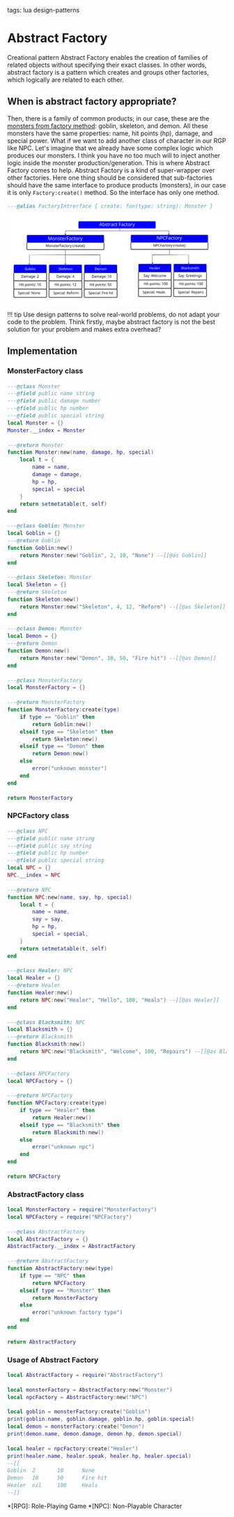 <!-- Description: Implementation of the Abstract Factory design pattern in Lua. Creational pattern Abstract Factory enables the creation of families of related objects without specifying their exact classes. In other words, abstract factory can produce other factories. -->

tags: lua design-patterns

# Abstract Factory

Creational pattern Abstract Factory enables the creation of families of related objects without
specifying their exact classes. In other words, abstract factory is a pattern which creates and 
groups other factories, which logically are related to each other.

## When is abstract factory appropriate?

Then, there is a family of common products; in our case, these are the [monsters from factory method](/post/design-pattern-factory-method.html): goblin, skeleton, and demon. All these monsters have the same 
properties: name, hit points (hp), damage, and special power. What if we want to add another class of
character in our RGP like NPC. Let's imagine that we already have some complex logic which produces our
monsters. I think you have no too much will to inject another logic inside the monster production/generation.
This is where Abstract Factory comes to help. Abstract Factory is a kind of super-wrapper over other factories.
Here one thing should be considered that sub-factories should have the same interface to produce products (monsters),
in our case it is only `Factory:create()` method. So the interface has only one method.

```lua
---@alias FactoryIntrerface { create: fun(type: string): Monster }
```

![Abstract Factory Scheme](/assets/img/dp-abstract-factory.svg)

!!! tip
	Use design patterns to solve real-world problems, do not adapt your code to the problem.
	Think firstly, maybe abstract factory is not the best solution for your problem and makes
	extra overhead?

## Implementation

### MonsterFactory class

```lua
---@class Monster
---@field public name string
---@field public damage number
---@field public hp number
---@field public special string
local Monster = {}
Monster.__index = Monster

---@return Monster
function Monster:new(name, damage, hp, special)
	local t = {
		name = name,
		damage = damage,
		hp = hp,
		special = special
	}
	return setmetatable(t, self)
end

---@class Goblin: Monster
local Goblin = {}
---@return Goblin
function Goblin:new()
	return Monster:new("Goblin", 2, 10, "None") --[[@as Goblin]]
end

---@class Skeleton: Monster
local Skeleton = {}
---@return Skeleton
function Skeleton:new()
	return Monster:new("Skeleton", 4, 12, "Reform") --[[@as Skeleton]]
end

---@class Demon: Monster
local Demon = {}
---@return Demon
function Demon:new()
	return Monster:new("Demon", 10, 50, "Fire hit") --[[@as Demon]]
end

---@class MonsterFactory
local MonsterFactory = {}

---@return MonsterFactory
function MonsterFactory:create(type)
	if type == "Goblin" then
		return Goblin:new()
	elseif type == "Skeleton" then
		return Skeleton:new()
	elseif type == "Demon" then
		return Demon:new()
	else
		error("unknown monster")
	end
end

return MonsterFactory
```

### NPCFactory class

```lua
---@class NPC
---@field public name string
---@field public say string
---@field public hp number
---@field public special string
local NPC = {}
NPC.__index = NPC

---@return NPC
function NPC:new(name, say, hp, special)
	local t = {
		name = name,
		say = say,
		hp = hp,
		special = special,
	}
	return setmetatable(t, self)
end

---@class Healer: NPC
local Healer = {}
---@return Healer
function Healer:new()
	return NPC:new("Healer", "Hello", 100, "Heals") --[[@as Healer]]
end

---@class Blacksmith: NPC
local Blacksmith = {}
---@return Blacksmith
function Blacksmith:new()
	return NPC:new("Blacksmith", "Welcome", 100, "Repairs") --[[@as Blacksmith]]
end

---@class NPCFactory
local NPCFactory = {}

---@return NPCFactory
function NPCFactory:create(type)
	if type == "Healer" then
		return Healer:new()
	elseif type == "Blacksmith" then
		return Blacksmith:new()
	else
		error("unknown npc")
	end
end

return NPCFactory
```

### AbstractFactory class

```lua
local MonsterFactory = require("MonsterFactory")
local NPCFactory = require("NPCFactory")

---@class AbstractFactory
local AbstractFactory = {}
AbstractFactory.__index = AbstractFactory

---@return AbstractFactory
function AbstractFactory:new(type)
	if type == "NPC" then
		return NPCFactory
	elseif type == "Monster" then
		return MonsterFactory
	else
		error("unknown factory type")
	end
end

return AbstractFactory
```

### Usage of Abstract Factory

```lua
local AbstractFactory = require("AbstractFactory")

local monsterFactory = AbstractFactory:new("Monster")
local npcFactory = AbstractFactory:new("NPC")

local goblin = monsterFactory:create("Goblin")
print(goblin.name, goblin.damage, goblin.hp, goblin.special)
local demon = monsterFactory:create("Demon")
print(demon.name, demon.damage, demon.hp, demon.special)

local healer = npcFactory:create("Healer")
print(healer.name, healer.speak, healer.hp, healer.special)
--[[
Goblin  2       10      None                                                    
Demon   10      50      Fire hit                                                
Healer  nil     100     Heals       
--]]
```

*[RPG]: Role-Playing Game
*[NPC]: Non-Playable Character 